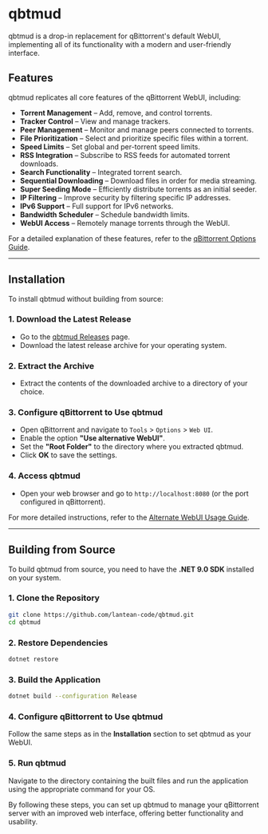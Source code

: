 # qbtmud

qbtmud is a drop-in replacement for qBittorrent's default WebUI, implementing all of its functionality with a modern and user-friendly interface.

## Features

qbtmud replicates all core features of the qBittorrent WebUI, including:

- **Torrent Management** – Add, remove, and control torrents.
- **Tracker Control** – View and manage trackers.
- **Peer Management** – Monitor and manage peers connected to torrents.
- **File Prioritization** – Select and prioritize specific files within a torrent.
- **Speed Limits** – Set global and per-torrent speed limits.
- **RSS Integration** – Subscribe to RSS feeds for automated torrent downloads.
- **Search Functionality** – Integrated torrent search.
- **Sequential Downloading** – Download files in order for media streaming.
- **Super Seeding Mode** – Efficiently distribute torrents as an initial seeder.
- **IP Filtering** – Improve security by filtering specific IP addresses.
- **IPv6 Support** – Full support for IPv6 networks.
- **Bandwidth Scheduler** – Schedule bandwidth limits.
- **WebUI Access** – Remotely manage torrents through the WebUI.

For a detailed explanation of these features, refer to the [qBittorrent Options Guide](https://github.com/qbittorrent/qBittorrent/wiki/Explanation-of-Options-in-qBittorrent).

---

## Installation

To install qbtmud without building from source:

### 1. Download the Latest Release
- Go to the [qbtmud Releases](https://github.com/lantean-code/qbtmud/releases) page.
- Download the latest release archive for your operating system.

### 2. Extract the Archive
- Extract the contents of the downloaded archive to a directory of your choice.

### 3. Configure qBittorrent to Use qbtmud
- Open qBittorrent and navigate to `Tools` > `Options` > `Web UI`.
- Enable the option **"Use alternative WebUI"**.
- Set the **"Root Folder"** to the directory where you extracted qbtmud.
- Click **OK** to save the settings.

### 4. Access qbtmud
- Open your web browser and go to `http://localhost:8080` (or the port configured in qBittorrent).

For more detailed instructions, refer to the [Alternate WebUI Usage Guide](https://github.com/qbittorrent/qBittorrent/wiki/Alternate-WebUI-usage).

---

## Building from Source

To build qbtmud from source, you need to have the **.NET 9.0 SDK** installed on your system.

### 1. Clone the Repository
```sh
git clone https://github.com/lantean-code/qbtmud.git
cd qbtmud
```

### 2. Restore Dependencies
```sh
dotnet restore
```

### 3. Build the Application
```sh
dotnet build --configuration Release
```

### 4. Configure qBittorrent to Use qbtmud
Follow the same steps as in the **Installation** section to set qbtmud as your WebUI.

### 5. Run qbtmud
Navigate to the directory containing the built files and run the application using the appropriate command for your OS.

By following these steps, you can set up qbtmud to manage your qBittorrent server with an improved web interface, offering better functionality and usability.
